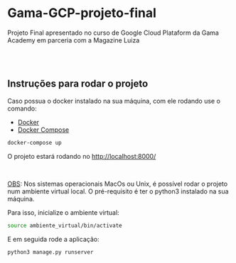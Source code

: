 # Gama-GCP-projeto-final
Projeto Final apresentado no curso de Google Cloud Plataform da Gama Academy em parceria com a Magazine Luiza


<br><br>

## Instruções para rodar o projeto

Caso possua o docker instalado na sua máquina, com ele rodando use o comando:
- [Docker](https://docs.docker.com/get-docker/)
- [Docker Compose](https://docs.docker.com/compose/install)

```bash
docker-compose up
```

O projeto estará rodando no [http://localhost:8000/](http://localhost:8000/)

<br>

<ins>OBS</ins>: Nos sistemas operacionais MacOs ou Unix, é possível rodar o projeto num ambiente virtual local. O pré-requisito é ter o python3 instalado na sua máquina.

Para isso, inicialize o ambiente virtual:

```bash
source ambiente_virtual/bin/activate
```

E em seguida rode a aplicação:

```bash
python3 manage.py runserver
```

<br><br>
